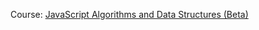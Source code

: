 Course: [JavaScript Algorithms and Data Structures (Beta)](https://www.freecodecamp.org/learn/javascript-algorithms-and-data-structures-v8/#review-dom-manipulation-by-building-a-rock-paper-scissors-game)
